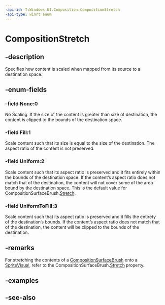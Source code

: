 ```yaml
---
-api-id: T:Windows.UI.Composition.CompositionStretch
-api-type: winrt enum
---
```


<!-- Enumeration syntax
public enum Windows.UI.Composition.CompositionStretch : int
-->

# CompositionStretch

## -description
Specifies how content is scaled when mapped from its source to a destination space.



## -enum-fields
### -field None:0
No Scaling. If the size of the content is greater than size of destination, the content is clipped to the bounds of the destination space.

### -field Fill:1
Scale content such that its size is equal to the size of the destination. The aspect ratio of the content is not preserved.

### -field Uniform:2
Scale content such that its aspect ratio is preserved and it fits entirely within the bounds of the destination space. If the content’s aspect ratio does not match that of the destination, the content will not cover some of the area bound by the destination space. This is the default value for CompositionSurfaceBrush.[Stretch](compositionsurfacebrush_stretch.md).

### -field UniformToFill:3
Scale content such that its aspect ratio is preserved and it fills the entirety of the destination’s bounds. If the content’s aspect ratio does not match that of the destination, the content will be clipped to the bounds of the destination.


## -remarks
For stretching the contents of a [CompositionSurfaceBrush](compositionsurfacebrush.md) onto a [SpriteVisual](spritevisual.md), refer to the CompositionSurfaceBrush.[Stretch](compositionsurfacebrush_stretch.md) property.

## -examples

## -see-also
